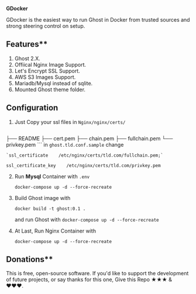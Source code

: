 **GDocker**

GDocker is the easiest way to run Ghost in Docker from trusted sources and strong steering control on  setup.

Features**
---

1. Ghost 2.X.
2. Offiical Nginx Image Support.
3. Let's Encrypt SSL Support.
4. AWS S3 Images Support.
5. Mariadb/Mysql instead of sqlite.
6. Mounted Ghost theme folder.


**Configuration**
---

1. Just Copy your ssl files in `Nginx/nginx/certs/`

    ```bash
├── README
    ├── cert.pem
    ├── chain.pem
    ├── fullchain.pem
    └── privkey.pem
    ```
    in `ghost.tld.conf.sample` change
    
    `ssl_certificate    /etc/nginx/certs/tld.com/fullchain.pem;`
`ssl_certificate_key    /etc/nginx/certs/tld.com/privkey.pem`

2. Run **Mysql** Container with `.env` 

   `docker-compose up -d --force-recreate`

3. Build Ghost image with

   `docker build -t ghost:0.1 .`

   and run Ghost with `docker-compose up -d --force-recreate`

4. At Last, Run Nginx Container with

   `docker-compose up -d --force-recreate`

Donations**
---

This is free, open-source software. If you'd like to support the development of future projects, or say thanks for this one, Give this Repo ★★★ & ♥♥♥.
